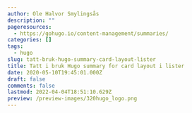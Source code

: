 ```yaml
---
author: Ole Halvor Smylingsås
description: ""
pageresources:
  - https://gohugo.io/content-management/summaries/
categories: []
tags:
  - hugo
slug: tatt-bruk-hugo-summary-card-layout-lister
title: Tatt i bruk Hugo summary for card layout i lister
date: 2020-05-10T19:45:01.000Z
draft: false
comments: false
lastmod: 2022-04-04T18:51:10.629Z
preview: /preview-images/320hugo_logo.png
---
```

